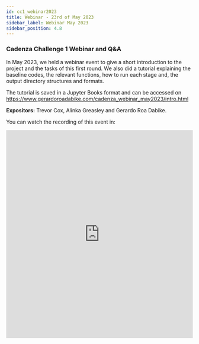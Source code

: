 ```yaml
---
id: cc1_webinar2023
title: Webinar - 23rd of May 2023
sidebar_label: Webinar May 2023
sidebar_position: 4.8
---
```


### Cadenza Challenge 1 Webinar and Q&A

In May 2023, we held a webinar event to give a short introduction to the project and the tasks of this first round. 
We also did a tutorial explaining the baseline codes, the relevant functions, 
how to run each stage and, the output directory structures and formats.

The tutorial is saved in a Jupyter Books format and can be accessed on
https://www.gerardoroadabike.com/cadenza_webinar_may2023/intro.html

**Expositors:** Trevor Cox, Alinka Greasley and Gerardo Roa Dabike.

You can watch the recording of this event in:
<iframe width="100%" height="560" src="https://www.youtube.com/embed/MxxhnTtxBm8" 
title="YouTube video player" 
frameborder="0" allow="accelerometer; autoplay; 
clipboard-write; encrypted-media; gyroscope; picture-in-picture;
web-share" allowfullscreen></iframe>

